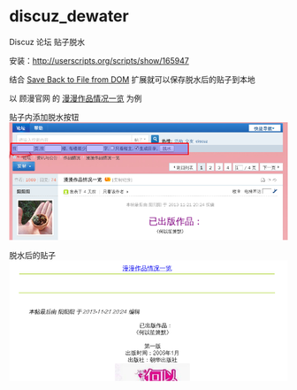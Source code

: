discuz_dewater
===================

Discuz 论坛 贴子脱水

安装：http://userscripts.org/scripts/show/165947

结合 [Save Back to File from DOM](https://addons.mozilla.org/zh-CN/firefox/addon/save-back-to-file-from-dom/?src=api) 扩展就可以保存脱水后的贴子到本地

以 顾漫官网 的 [漫漫作品情况一览](http://www.gumangw.com/forum.php?mod=viewthread&tid=29&extra=page%3D1) 为例

贴子内添加脱水按钮
![form](dewater_form.png)

脱水后的贴子
![thread](dewater_thread.png)
